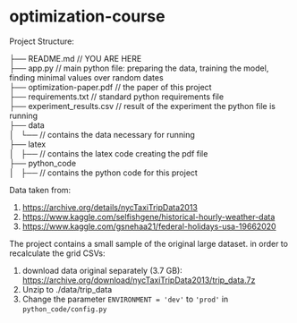 # optimization-course

Project Structure:

├── README.md  // YOU ARE HERE<br>
├── app.py // main python file: preparing the data, training the model, finding minimal values over random dates<br>
├── optimization-paper.pdf // the paper of this project<br>
├── requirements.txt // standard python requirements file<br>
├── experiment_results.csv // result of the experiment the python file is running<br>
├── data <br>
│   └── // contains the data necessary for running <br>
├── latex <br>
│   ├── // contains the latex code creating the pdf file <br>
├── python_code <br>
│   ├── // contains the python code for this project <br>


Data taken from:
1. https://archive.org/details/nycTaxiTripData2013
2. https://www.kaggle.com/selfishgene/historical-hourly-weather-data
3. https://www.kaggle.com/gsnehaa21/federal-holidays-usa-19662020

The project contains a small sample of the original large dataset.
in order to recalculate the grid CSVs:
1. download data original separately (3.7 GB):
https://archive.org/download/nycTaxiTripData2013/trip_data.7z
2. Unzip to ./data/trip_data
3. Change the parameter `ENVIRONMENT = 'dev'` to `'prod'` in `python_code/config.py`

